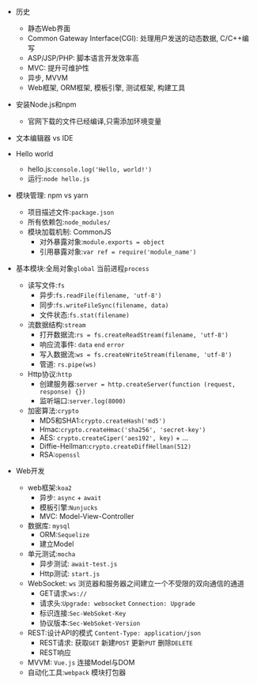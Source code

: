 - 历史
    - 静态Web界面
    - Common Gateway Interface(CGI): 处理用户发送的动态数据, C/C++编写
    - ASP/JSP/PHP: 脚本语言开发效率高
    - MVC: 提升可维护性
    - 异步, MVVM
    - Web框架, ORM框架, 模板引擎, 测试框架, 构建工具

- 安装Node.js和npm
    - 官网下载的文件已经编译,只需添加环境变量
- 文本编辑器 vs IDE
- Hello world
    - hello.js:`console.log('Hello, world!')`
    - 运行:`node hello.js` 
- 模块管理: npm vs yarn
    - 项目描述文件:`package.json`
    - 所有依赖包:`node_modules/`
    - 模块加载机制: CommonJS
        - 对外暴露对象:`module.exports = object`
        - 引用暴露对象:`var ref = require('module_name')`
- 基本模块:全局对象`global` 当前进程`process`
    - 读写文件:`fs`
        - 异步:`fs.readFile(filename, 'utf-8')`
        - 同步:`fs.writeFileSync(filename, data)`
        - 文件状态:`fs.stat(filename)`
    - 流数据结构:`stream`
        - 打开数据流:`rs = fs.createReadStream(filename, 'utf-8')`
        - 响应流事件: `data` `end` `error`
        - 写入数据流:`ws = fs.createWriteStream(filename, 'utf-8')`
        - 管道: `rs.pipe(ws)`
    - Http协议:`http`
        - 创建服务器:`server = http.createServer(function (request, response) {})`
        - 监听端口:`server.log(8000)`
    - 加密算法:`crypto`
        - MD5和SHA1:`crypto.createHash('md5')`
        - Hmac:`crypto.createHmac('sha256', 'secret-key')`
        - AES: `crypto.createCiper('aes192', key)` + ...
        - Diffie-Hellman:`crypto.createDiffHellman(512)`
        - RSA:`openssl`
- Web开发
    - web框架:`koa2`
        - 异步: `async` + `await`
        - 模板引擎:`Nunjucks`
        - MVC: Model-View-Controller
    - 数据库: `mysql`
        - ORM:`Sequelize`
        - 建立Model
    - 单元测试:`mocha`
        - 异步测试: `await-test.js`
        - Http测试: `start.js`
    - WebSocket: `ws` 浏览器和服务器之间建立一个不受限的双向通信的通道 
        - GET请求:`ws://`
        - 请求头:`Upgrade: websocket` `Connection: Upgrade`
        - 标识连接:`Sec-WebSoket-Key`
        - 协议版本:`Sec-WebSoket-Version`
    - REST:设计API的模式 `Content-Type: application/json`
        - REST请求: 获取`GET` 新建`POST` 更新`PUT` 删除`DELETE` 
        - REST响应
    - MVVM: `Vue.js` 连接Model与DOM
    - 自动化工具:`webpack` 模块打包器